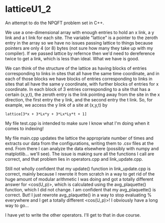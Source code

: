 # latticeU1_2
An attempt to do the NPQFT problem set in C++.

We use a one-dimensional array with enough entries to hold an x link, a y link and a t link for each site. The variable "lattice" is a pointer to the zeroth entry in the array so we have no issues passing lattice to things because pointers are only 4 (or 8) bytes (not sure how many they take up with my compiler). If we passed lattice by refernce then we'd need to dereference twice to get a link, which is less than ideal. What we have is good.

We can think of the structure of the lattice as having blocks of entries corresponding to links in sites that all have the same time coordinate, and in each of those blocks we have blocks of entries corresponding to links in sites that all have the same y coordinate, with further blocks of entries for x coordinate. In each block of 3 entries corresponding to a site that has a certain (x,y,t), the zeroth entry is the link pointing away from the site in the x direction, the first entry the y link, and the second entry the t link. So, for example, we access the y link of a site at (x,y,t) by

```
lattice[3*x + 3*Lx*y + 3*Lx*Ly*t + 1]
```

 My file test.cpp is intended to make sure I know what I'm doing when it comes to indexing!

My file main.cpp updates the lattice the appropriate number of times and extracts our data from the configurations, writing them to .csv files at the end. From there I can analyze the data elsewhere (possibly with numpy and matplotlib... we'll see). The issue is making sure all the functions I call are correct, and that problem lies in operators.cpp and link_update.cpp.

Still not wholly confident that my update() function in link_update.cpp is correct, mainly because I rewrote it from scratch in a way to get rid of the huge amount of modular arithmetic I was doing and got a totally different answer for <cos(U_p)>, which is calculated using the avg_plaquette() function, which I did not change. I am confident that my avg_plaquette() is correct. But! I just rewrote avg_plaquette() in a way to stop evaluating % everywhere and I get a totally different <cos(U_p)>! I obviously have a long way to go...

I have yet to write the other operators. I'll get to that in due course.

